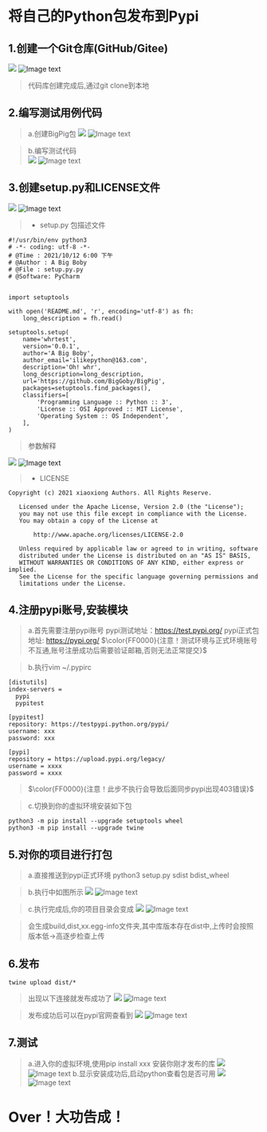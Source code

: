 # 将自己的Python包发布到Pypi

## 1.创建一个Git仓库(GitHub/Gitee)
![](../images/1.jpg)
![Image text](https://github.com/BigGoby/BigPig/blob/main/images/1.jpg)
> 代码库创建完成后,通过git clone到本地 

## 2.编写测试用例代码
> a.创建BigPig包
![](../images/1.2.jpg) 
![Image text](https://github.com/BigGoby/BigPig/blob/main/images/1.2.jpg)

> b.编写测试代码  
![](../images/2.jpg)
![Image text](https://github.com/BigGoby/BigPig/blob/main/images/2.jpg)

## 3.创建setup.py和LICENSE文件
![](../images/3.jpg)
![Image text](https://github.com/BigGoby/BigPig/blob/main/images/3.jpg)

> + setup.py 包描述文件
```
#!/usr/bin/env python3
# -*- coding: utf-8 -*-
# @Time : 2021/10/12 6:00 下午
# @Author : A Big Boby
# @File : setup.py.py 
# @Software: PyCharm


import setuptools

with open('README.md', 'r', encoding='utf-8') as fh:
    long_description = fh.read()

setuptools.setup(
    name='whrtest',
    version='0.0.1',
    author='A Big Boby',
    author_email='ilikepython@163.com',
    description='Oh! whr',
    long_description=long_description,
    url='https://github.com/BigGoby/BigPig',
    packages=setuptools.find_packages(),
    classifiers=[
        'Programming Language :: Python :: 3',
        'License :: OSI Approved :: MIT License',
        'Operating System :: OS Independent',
    ],
)
```
> 参数解释

![](../images/28c248f3.png)
![Image text](https://github.com/BigGoby/BigPig/blob/main/images/28c248f3.png)


> + LICENSE
```
Copyright (c) 2021 xiaoxiong Authors. All Rights Reserve.

   Licensed under the Apache License, Version 2.0 (the "License");
   you may not use this file except in compliance with the License.
   You may obtain a copy of the License at

       http://www.apache.org/licenses/LICENSE-2.0

   Unless required by applicable law or agreed to in writing, software
   distributed under the License is distributed on an "AS IS" BASIS,
   WITHOUT WARRANTIES OR CONDITIONS OF ANY KIND, either express or implied.
   See the License for the specific language governing permissions and
   limitations under the License.
```
## 4.注册pypi账号,安装模块
> a.首先需要注册pypi账号
> pypi测试地址：https://test.pypi.org/
> pypi正式包地址: https://pypi.org/
> $\color{FF0000}{注意！测试环境与正式环境账号不互通,账号注册成功后需要验证邮箱,否则无法正常提交}$    

> b.执行vim ~/.pypirc
```
[distutils]
index-servers =
  pypi
  pypitest

[pypitest]
repository: https://testpypi.python.org/pypi/
username: xxx 
password: xxx

[pypi]
repository = https://upload.pypi.org/legacy/
username = xxxx
password = xxxx
```

>$\color{FF0000}{注意！此步不执行会导致后面同步pypi出现403错误}$    


> c.切换到你的虚拟环境安装如下包
```
python3 -m pip install --upgrade setuptools wheel
python3 -m pip install --upgrade twine
```
## 5.对你的项目进行打包
> a.直接推送到pypi正式环境
> python3 setup.py sdist bdist_wheel

> b.执行中如图所示
> ![](../images/4.jpg)
> ![Image text](https://github.com/BigGoby/BigPig/blob/main/images/4.jpg)

> c.执行完成后,你的项目目录会变成
> ![](../images/5.jpg)
> ![Image text](https://github.com/BigGoby/BigPig/blob/main/images/5.jpg)

> 会生成build,dist,xx.egg-info文件夹,其中库版本存在dist中,上传时会按照版本低->高逐步检查上传
> 

## 6.发布
```
twine upload dist/*
```

> 出现以下连接就发布成功了
> ![](../images/8.jpg)
> ![Image text](https://github.com/BigGoby/BigPig/blob/main/images/8.jpg)


> 发布成功后可以在pypi官网查看到
> ![](../images/11.jpg)
> ![Image text](https://github.com/BigGoby/BigPig/blob/main/images/11.jpg)
> 

## 7.测试
> a.进入你的虚拟环境,使用pip install xxx 安装你刚才发布的库
> ![](../images/9.jpg)
> ![Image text](https://github.com/BigGoby/BigPig/blob/main/images/9.jpg)
> b.显示安装成功后,启动python查看包是否可用
> ![](../images/10.jpg)
> ![Image text](https://github.com/BigGoby/BigPig/blob/main/images/10.jpg)
> 
# Over！大功告成！